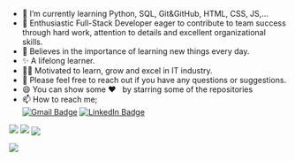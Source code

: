 -  🌱  I’m currently learning Python, SQL, Git&GitHub, HTML, CSS, JS,...
-  👯  Enthusiastic Full-Stack Developer eager to contribute to team success through hard work, attention to details and excellent organizational skills.
-  📝  Believes in the importance of learning new things every day. 
-  ✨  A lifelong learner. 
-  👨‍💻  Motivated to learn, grow and excel in IT industry.
-  💬 Please feel free to reach out if you have any questions or suggestions.
-  😄 You can show some   ❤️    &nbsp; by starring some of the repositories
-  📫 How to reach me;<br>
[![Gmail Badge](https://img.shields.io/badge/Gmail-D14836?style=for-the-badge&logo=gmail&logoColor=white)](https://mail.google.com/mail/u/0/?hl=tr&tf=cm&fs=1&to=m.h.gamze@gmail.com)
[![LinkedIn Badge](https://img.shields.io/badge/LinkedIn-0077B5?style=for-the-badge&logo=linkedin&logoColor=white)](https://www.linkedin.com/in/muhammed-halid-gamze/)

<img src=https://raw.githubusercontent.com/HaroldFinch129/MuhammedHalidGamze/main/ss.png>
<img src="https://github-readme-stats.vercel.app/api?username=HaroldFinch129&count_private=true&show_icons=true&theme=merko" > 
<img align="center" src="https://github-readme-stats.vercel.app/api/top-langs/?username=HaroldFinch129&layout=compact&theme=merko" />


![](https://komarev.com/ghpvc/?username=MuhammedHalidGAMZE)
<br>
